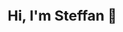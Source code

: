 <div>
  <h1>Hi, I'm Steffan 👋</h1>
  
</div>
<!-- ## Hi, I'm Steffan 👋 -->

<!--
**steffancarrington/steffancarrington** is a ✨ _special_ ✨ repository because its `README.md` (this file) appears on your GitHub profile.

## 👋 Hi, I’m Steffan

I’m a senior front-end develop with experience building scalable, modular applications. I focus on delivering user-centric, accessible solutions through maintainable code. 

Portfolio Site: steffan.codes
LinkedIn: 


